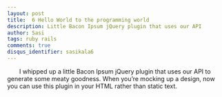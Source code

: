 ```yaml
---
layout: post
title:  6 Hello World to the programming world
description: Little Bacon Ipsum jQuery plugin that uses our API
author: Sasi
tags: ruby rails
comments: true
disqus_identifier: sasikala6
---
```


  &ensp;&ensp;&ensp;&ensp;I whipped up a little Bacon Ipsum jQuery plugin that uses our API to generate some meaty goodness.  When you’re mocking up a design, now you can use this plugin in your HTML rather than static text.